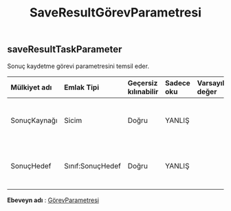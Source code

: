 ﻿---
title: SaveResultGörevParametresi
second_title: Aspose.Cells Cloud Documen
type: docs
url: /tr/specification/model/saveresulttaskparameter/
description: "Aspose.Cells Bulut modeli spesifikasyonu: SaveResultTaskParameter. Açma, oluşturma, düzenleme, bölme, birleştirme, karşılaştırma ve dönüştürme gibi özelliklerle Excel ve diğer elektronik tablo belgelerini zahmetsizce yönetin"
kwords: Excel, Office, Elektronik Tablo, Cloud REST API, SaveResultTaskParameter
weight: 50
---
## **saveResultTaskParameter**

 Sonuç kaydetme görevi parametresini temsil eder.

| Mülkiyet adı| Emlak Tipi| Geçersiz kılınabilir| Sadece oku| Varsayılan değer| Tanım|
|:- |:- |:- |:- |:- |:- |
| SonuçKaynağı| Sicim| Doğru| YANLIŞ||Sonuç veri kaynağını temsil eder.|
| SonuçHedef| Sınıf:SonuçHedef| Doğru| YANLIŞ|| Sonuç hedef verilerini temsil eder.|

**Ebeveyn adı** : [GörevParametresi](/specification/model/taskparameter)


